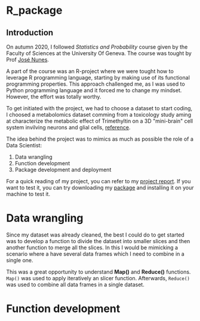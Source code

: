 # R_package

## Introduction

On autumn 2020, I followed *Statistics and Probability* course given by the Faculty of Sciences at the University Of Geneva. The course was tought by Prof [José Nunes](https://genev.unige.ch/research/people/Jose-Manuel-De-Abreu-Nunes).

A part of the course was an R-project where we were tought how to leverage R programming language, starting by making use of its functional programming properties. This approach challenged me, as I was used to Python programming language and it forced me to change my mindset. However, the effort was totally worthy.

To get initiated with the project, we had to choose a dataset to start coding, I choosed a metabolomics dataset comming from a toxicology study aming at characterize the metabolic effect of Trimethyltin on a 3D "mini-brain" cell system invilving neurons and glial cells, [reference](https://doi.org/10.3390/metabo9040079).

The idea behind the project was to mimics as much as possible the role of a Data Scientist:

1. Data wrangling
2. Function development
3. Package development and deployment

For a quick reading of my project, you can refer to my [project report](https://github.com/Christ14n97/R_package_2020/blob/master/R-Project-on-Metabolomics-Dataset.pdf). If you want to test it, you can try downloading my [package](https://github.com/Christ14n97/R_package_2020/blob/master/Christian.Peralta.Rpackage_0.1.0.tar.gz) and installing it on your machine to test it.

# Data wrangling

Since my dataset was already cleaned, the best I could do to get started was to develop a function to divide the dataset into smaller slices and then another function to merge all the slices. In this I would be mimicking a scenario where a have several data frames which I need to combine in a single one. 

This was a great opportunity to understand **Map()** and **Reduce()** functions. `Map()` was used to apply iteratively an slicer function. Afterwards, `Reduce()` was used to combine all data frames in a single dataset.

# Function development


